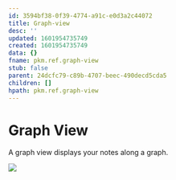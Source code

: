 ```yaml
---
id: 3594bf38-0f39-4774-a91c-e0d3a2c44072
title: Graph-view
desc: ''
updated: 1601954735749
created: 1601954735749
data: {}
fname: pkm.ref.graph-view
stub: false
parent: 24dcfc79-c89b-4707-beec-490decd5cda5
children: []
hpath: pkm.ref.graph-view
---
```

# Graph View

A graph view displays your notes along a graph. 

![](https://foundation-prod-assetspublic53c57cce-8cpvgjldwysl.s3-us-west-2.amazonaws.com/assets/images/graph-intro.gif)
